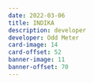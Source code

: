 ```yaml
---
date: 2022-03-06
title: INDIKA
description: developer
developer: Odd Meter
card-image: 14
card-offset: 52
banner-image: 11
banner-offset: 70
---
```

